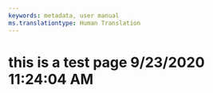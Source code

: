 ```yaml
---
keywords: metadata, user manual
ms.translationtype: Human Translation
---
```

# this is a test page 9/23/2020 11:24:04 AM